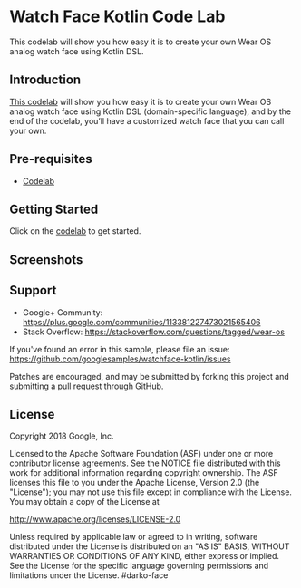 Watch Face Kotlin Code Lab
============
This codelab will show you how easy it is to create your own Wear OS analog watch face using
Kotlin DSL.

Introduction
------------
[This codelab](http://github.com/googlesamples/watchface-kotlin) will show you how easy it is to
create your own Wear OS analog watch face using Kotlin DSL (domain-specific language), and by the
end of the codelab, you’ll have a customized watch face that you can call your own.

Pre-requisites
--------------

<!--These should be learning materials, not software requirements; samples
    should be entirely self-contained. Format as URLs in a list.-->
- [Codelab](http://github.com/googlesamples/watchface-kotlin)

Getting Started
---------------
Click on the [codelab](http://github.com/googlesamples/watchface-kotlin) to get started.

Screenshots
-----------

Support
-------

- Google+ Community: https://plus.google.com/communities/113381227473021565406
- Stack Overflow: https://stackoverflow.com/questions/tagged/wear-os

If you've found an error in this sample, please file an issue:
https://github.com/googlesamples/watchface-kotlin/issues

Patches are encouraged, and may be submitted by forking this project and
submitting a pull request through GitHub.

License
-------

Copyright 2018 Google, Inc.

Licensed to the Apache Software Foundation (ASF) under one or more contributor
license agreements.  See the NOTICE file distributed with this work for
additional information regarding copyright ownership.  The ASF licenses this
file to you under the Apache License, Version 2.0 (the "License"); you may not
use this file except in compliance with the License.  You may obtain a copy of
the License at

  http://www.apache.org/licenses/LICENSE-2.0

Unless required by applicable law or agreed to in writing, software
distributed under the License is distributed on an "AS IS" BASIS, WITHOUT
WARRANTIES OR CONDITIONS OF ANY KIND, either express or implied.  See the
License for the specific language governing permissions and limitations under
the License.
# d a r k o - f a c e  
 